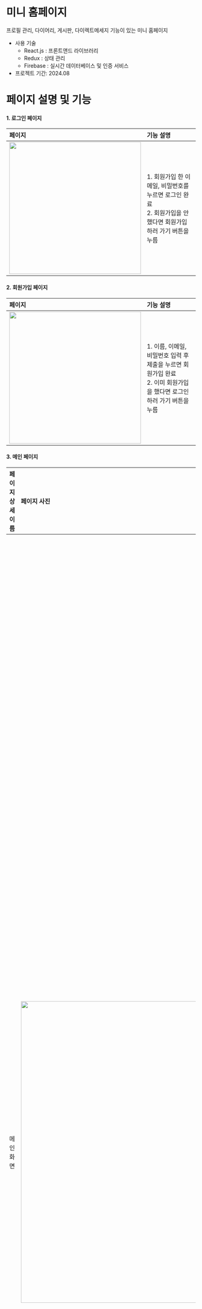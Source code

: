 # 미니 홈페이지
프로필 관리, 다이어리, 게시판, 다이렉트메세지 기능이 있는 미니 홈페이지
- 사용 기술
  - React.js : 프론트앤드 라이브러리
  - Redux : 상태 관리
  - Firebase : 실시간 데이터베이스 및 인증 서비스
- 프로젝트 기간: 2024.08
  
# 페이지 설명 및 기능

#### 1. 로그인 페이지
| 페이지                                                                                                    | 기능 설명                                                                                                        |
| :-------------------------------------------------------------------------------------------------------- | :--------------------------------------------------------------------------------------------------------------- |
| <img src = "https://github.com/user-attachments/assets/4962ba90-0e2e-428f-b06b-be610a69fda5" width="350"> | 1. 회원가입 한 이메일, 비밀번호를 누르면 로그인 완료<br/> 2. 회원가입을 안 했다면 회원가입 하러 가기 버튼을 누름 |

#### 2. 회원가입 페이지
| 페이지                                                                                                    | 기능 설명                                                                                                               |
| :-------------------------------------------------------------------------------------------------------- | :---------------------------------------------------------------------------------------------------------------------- |
| <img src = "https://github.com/user-attachments/assets/8f4338fb-7471-4eb6-9848-ef0ace85e0ea" width="350"> | 1. 이름, 이메일, 비밀번호 입력 후 제출을 누르면 회원가입 완료<br/>2. 이미 회원가입을 했다면 로그인하러 가기 버튼을 누름 |

#### 3. 메인 페이지
| 페이지 상세 이름               | 페이지 사진                                                                                               | 기능 설명                                                                                                                                                                                                                                                                                                                                           |
| :----------------------------- | :-------------------------------------------------------------------------------------------------------- | :-------------------------------------------------------------------------------------------------------------------------------------------------------------------------------------------------------------------------------------------------------------------------------------------------------------------------------------------------- |
| 메인 화면                      | <img src = "https://github.com/user-attachments/assets/93a8016f-b327-41b2-82fe-5493026fd884" width="800"> | 1. 회원가입 후 직후라면 사진처럼 닉네임만 지정되어 있고 프로필 이미지, 자기소개, 대표 이미지를 설정해야함 <br/>2. 대표이미지를 넣어주세요를 누르면 대표 이미지 설정 가능<br/> 3. 왼쪽 상단의 홈, 다이어리, 게시판, 메세지 버튼을 눌러 해당하는 페이지로 이동할 수 있음 <br/>4. 오른쪽 상단의 로그아웃 버튼을 누르면 로그아웃되어 로그인 페이지로 감 |
| 프로필 수정 버튼 클릭한 화면   | <img src = "https://github.com/user-attachments/assets/bf999d3e-bd28-45ee-8420-17154e29926a" width="800"> | 1. 하단의 프로필 수정 버튼을 누르면 드롭다운 메뉴가 뜸 <br/> 2. 원하는 메뉴를 클릭하여 닉네임 수정, 프로필 이미지 수정, 상태메세지 수정을 할 수 있음                                                                                                                                                                                                |
| 상태메세지 메뉴를 클릭한 화면  | <img src = "https://github.com/user-attachments/assets/d22a63e7-dba7-45ee-a5e7-6d602361c7da" width="800"> | 1. 상태메세지 입력 후 수정 버튼을 누르면 메인 화면의 자기소개 박스 안에 작성한 상태 메세지가 나타남                                                                                                                                                                                                                                                 |
| 프로필 설정을 모두 완료한 화면 | <img src = "https://github.com/user-attachments/assets/160faa4e-07a1-4ac9-8c20-680719c64cfa" width="800"> | 1. 프로필 이미지, 상태 메세지, 대표 이미지 모두 설정하면 설정된 대로 화면이 나옴<br>2. 대표이미지 밑의 다이어리, 게시판 목록 부분에 있는 글을 클릭하면 해당 글의 상세 페이지로 이동함<br>3. 목록은 최근 작성 날짜를 기준으로 상위 10개의 글만 보임                                                                                                  |


#### 4. 다이어리 페이지
| 페이지 상세 이름          | 페이지 사진                                                                                               | 기능 설명                                                                                                                                                                                                                                       |
| :------------------------ | :-------------------------------------------------------------------------------------------------------- | :---------------------------------------------------------------------------------------------------------------------------------------------------------------------------------------------------------------------------------------------- |
| 다이어리 메인 화면        | <img src = "https://github.com/user-attachments/assets/6a0b9cd9-96fe-40b9-863e-542e8d7d037b" width="800"> | 1. 상단의 일기 작성하기 버튼을 누르면 다이어리 작성 페이지로 감 <br/>2. 최신순, 오래된 순으로 정렬할 수 있음                                                                                                                                    |
| 새로운 다이어리 작성 화면 | <img src = "https://github.com/user-attachments/assets/32b02674-a9b8-4a69-915a-aaed01bd1761" width="800"> | 1. 새 일기를 쓸 날짜 선택 가능(기본으로 현재 날짜가 선택되어 있음)<br>2. 감정 선택 가능(기본으로 Good가 선택되어 있음) <br>3. 일기 작성 후 제출 버튼 누르면 일기가 저장됨<br>4. 제출하기 버튼을 누르면 다시 다이어리 메인 화면으로 감           |
| 일기 제출 후 화면         | <img src = "https://github.com/user-attachments/assets/d0477f32-0b9d-4dc3-a177-3edcfc91afdf" width="800"> | 1. 작성한 일기가 뜸 <br>2. 해당 일기를 클릭하면 해당 일기의 작성 화면으로 다시 돌아가 일기 수정이 가능함                                                                                                                                        |
| 다이어리 작성 화면        | <img src = "https://github.com/user-attachments/assets/df750675-1328-4bd7-9bd3-46489659a66a" width="800"> | 1. 해당 일기의 수정이 가능함<br>2. 수정 후 제출 버튼을 누르면 "정말로 수정 하시겠습니까?"라는 알림창이 뜨고 확인 버튼을 누르면 일기가 수정됨 <br>3. 삭제 버튼을 누르면 "정말로 삭제하시겠습니까?"라는 알림창이 뜨고 확인을 누르면 일기가 삭제됨 |

#### 5. 게시판 페이지
| 페이지 상세 이름        | 페이지 사진                                                                                               | 기능 설명                                                                                                                                                                                                                                                                      |
| :---------------------- | :-------------------------------------------------------------------------------------------------------- | :----------------------------------------------------------------------------------------------------------------------------------------------------------------------------------------------------------------------------------------------------------------------------- |
| 게시판 메인 화면        | <img src = "https://github.com/user-attachments/assets/d5536d91-6e68-4ed6-8a70-90588a0bfd5b" width="800"> | 1. 상단의 게시글 작성하기 버튼을 누르면 게시판 작성 페이지로 감                                                                                                                                                                                                                |
| 새로운 게시글 작성 화면 | <img src = "https://github.com/user-attachments/assets/2855179c-d9b5-4f98-bf56-18661450acf5" width="800"> | 1. 이미지를 선택해주세요 버튼을 눌러 이미지를 선택함 <br>2. 제목과 해당 순간에 대한 설명도 입력함<br>3. 이미지, 제목, 설명 중 하나라도 하지 않으면 "이미지, 제목, 설명 모두 작성해주세요"라는 알림창이 뜸 <br>4. 모두 입력한 후 제출 버튼을 누르면 게시판 메인 화면으로 이동함 |
| 게시글 제출 후 화면     | <img src = "https://github.com/user-attachments/assets/041c9a94-6638-4b19-89e2-80d40fe441d2" width="800"> | 1. 작성한 게시글이 뜸 <br>2. 해당 게시글 클릭하면 해당 게시글의 작성 화면으로 다시 돌아가 게시글 수정이 가능함                                                                                                                                                                 |
| 게시물 작성 화면        | <img src = "https://github.com/user-attachments/assets/5062c4bf-da08-4ae7-b178-f640b629a46d" width="800"> | 1. 해당 게시글의 수정이 가능함<br>2. 수정 후 제출 버튼을 누르면 "정말로 수정 하시겠습니까?"라는 알림창이 뜨고 확인 버튼을 누르면 게시글 수정됨 <br>3. 삭제 버튼을 누르면 "정말로 삭제하시겠습니까?"라는 알림창이 뜨고 확인을 누르면 게시글이 삭제됨                            |

#### 6. 메세지 페이지
| 페이지 상세 이름      | 페이지 사진                                                                                               | 기능 설명                                                                                                                                                                                                                                                                                                                                                  |
| :-------------------- | :-------------------------------------------------------------------------------------------------------- | :--------------------------------------------------------------------------------------------------------------------------------------------------------------------------------------------------------------------------------------------------------------------------------------------------------------------------------------------------------- |
| 메세지 메인 화면      | <img src = "https://github.com/user-attachments/assets/d4d867ad-ed43-47bf-b660-3e4b33e3a9c7" width="800"> | 1. 상단의 메세지방 만들기 버튼을 누르면 메세지방 생성이 가능함                                                                                                                                                                                                                                                                                             |
| 메세지 생성 화면      | <img src = "https://github.com/user-attachments/assets/1f4de4bf-27e1-494f-bbca-82c6762d4433" width="800"> | 1. 친구의 닉네임과 채팅방 이름을 입력함<br>2. 생성 버튼을 누르면 메세지방이 생성됨                                                                                                                                                                                                                                                                         |
| 메세지 생성 후 화면   | <img src = "https://github.com/user-attachments/assets/ee11b6f1-ae25-4c95-93e0-186e8d748c37" width="800"> | 1. 친구의 프로필 이미지와 채팅방 이름이 뜸                                                                                                                                                                                                                                                                                                                 |
| 메세지 화면           | <img src = "https://github.com/user-attachments/assets/1942fb30-f61e-48f9-9265-196fb1d9038a" width="800"> | 1. 상단에 친구의 프로필 이미지가 있음 파란색 동그라미 안에는 채팅방 이름이 있고 그 밑에 친구의 닉네임이 있음 <br>2. 메세지 작성 후 전송을 누르면 메세지가 전송됨 <br>3. 상대방이 메세지를 입력중이라면 "(친구 닉네임)이 채팅을 입력하고 있습니다"라고 뜸<br>4. 이미지 전송이 가능함 <br>45 상단의 채팅방 이름 수정 버튼을 누르면 채팅방 이름 수정이 가능함 |
| 체팅방 이름 수정 화면 | <img src = "https://github.com/user-attachments/assets/40794a21-35dd-42ef-a0cd-4da76b824850" width="800"> | 1.  채팅방 이름을 입력하고 수정 버튼을 누르면 채팅방 이름이 수정됨                                                                                                                                                                                                                                                                                         |